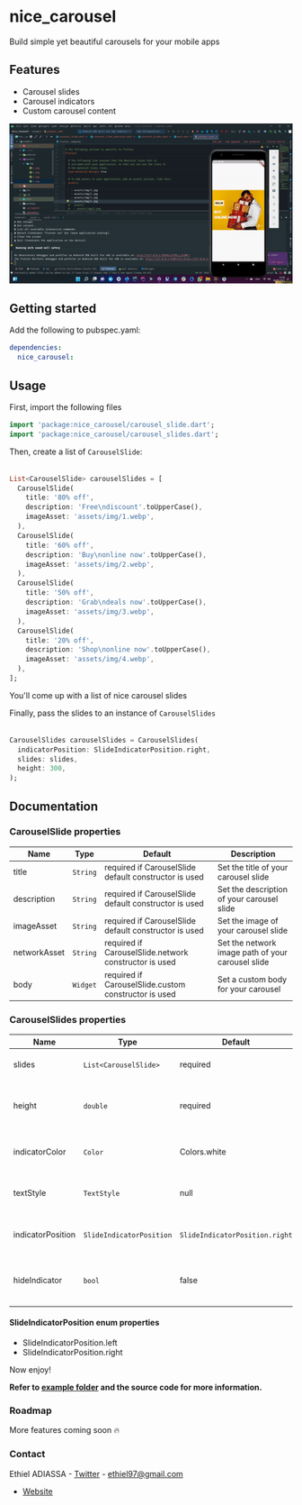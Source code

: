 # nice_carousel

Build simple yet beautiful carousels for your mobile apps

## Features

* Carousel slides
* Carousel indicators
* Custom carousel content

![Demo Image](assets/demo.gif)

## Getting started

Add the following to pubspec.yaml:

```yaml
dependencies:
  nice_carousel:
```

## Usage

First, import the following files

```dart
import 'package:nice_carousel/carousel_slide.dart';
import 'package:nice_carousel/carousel_slides.dart';
```

Then, create a list of `CarouselSlide`:

```dart

List<CarouselSlide> carouselSlides = [
  CarouselSlide(
    title: '80% off',
    description: 'Free\ndiscount'.toUpperCase(),
    imageAsset: 'assets/img/1.webp',
  ),
  CarouselSlide(
    title: '60% off',
    description: 'Buy\nonline now'.toUpperCase(),
    imageAsset: 'assets/img/2.webp',
  ),
  CarouselSlide(
    title: '50% off',
    description: 'Grab\ndeals now'.toUpperCase(),
    imageAsset: 'assets/img/3.webp',
  ),
  CarouselSlide(
    title: '20% off',
    description: 'Shop\nonline now'.toUpperCase(),
    imageAsset: 'assets/img/4.webp',
  ),
];
```

You'll come up with a list of nice carousel slides

Finally, pass the slides to an instance of `CarouselSlides`

```dart

CarouselSlides carouselSlides = CarouselSlides(
  indicatorPosition: SlideIndicatorPosition.right,
  slides: slides,
  height: 300,
);

```

## Documentation

### CarouselSlide properties

| Name  |  Type |  Default | Description |
|---|---|---|---|
|  title | `String`  | required if CarouselSlide default constructor is used |Set the title of your carousel slide  |
| description  | `String`  | required if CarouselSlide default constructor is used | Set the description of your carousel slide  |
| imageAsset  | `String`  | required if CarouselSlide default constructor is used | Set the image of your carousel slide |
| networkAsset  |`String`   | required if CarouselSlide.network constructor is used | Set the network image path of your carousel slide |
| body  | `Widget` | required if CarouselSlide.custom constructor is used  | Set a custom body for your carousel |

### CarouselSlides properties

| Name  |  Type |  Default | Description |
|---|---|---|---|
| slides | `List<CarouselSlide>`  | required|list of your carousel slides |
| height  | `double`  | required | Set the height of your carousel slides  |
| indicatorColor  | `Color`  | Colors.white| Set the carousel's indicators colors |
| textStyle  |`TextStyle`  | null  | Set the text style of your carousel|
| indicatorPosition | `SlideIndicatorPosition`  |`SlideIndicatorPosition.right` |  Set the position of the indicators |
| hideIndicator | `bool`  |false |  Set whether the indicators is visible or not|

#### SlideIndicatorPosition enum properties

* SlideIndicatorPosition.left
* SlideIndicatorPosition.right

Now enjoy!

**Refer to [example folder](example/README.md) and the source code for more information.**

### Roadmap

More features coming soon 🔥

### Contact

Ethiel ADIASSA - [Twitter](https://www.twitter.com/enthusiastDev) - ethiel97@gmail.com
- [Website](https://ethieladiassa.me)